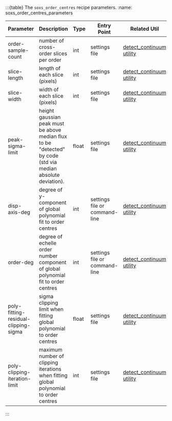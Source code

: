 :::{table} The `soxs_order_centres` recipe parameters.
:name: soxs_order_centres_parameters

| Parameter                            | Description                                                                                                  | Type  | Entry Point                   | Related Util                                             |
| ------------------------------------ | ------------------------------------------------------------------------------------------------------------ | ----- | ----------------------------- | -------------------------------------------------------- |
| order-sample-count                   | number of cross-order slices per order                                                                       | int   | settings file                 | [detect_continuum utility](../utils/detect_continuum.md) |
| slice-length                         | length of each slice (pixels)                                                                                | int   | settings file                 | [detect_continuum utility](../utils/detect_continuum.md) |
| slice-width                          | width of each slice (pixels)                                                                                 | int   | settings file                 | [detect_continuum utility](../utils/detect_continuum.md) |
| peak-sigma-limit                     | height gaussian peak must be above median flux to be "detected" by code (std via median absolute deviation). | float | settings file                 | [detect_continuum utility](../utils/detect_continuum.md) |
| disp-axis-deg                        | degree of y-component of global polynomial fit to order centres                                              | int   | settings file or command-line | [detect_continuum utility](../utils/detect_continuum.md) |
| order-deg                            | degree of echelle order number component of global polynomial fit to order centres                           | int   | settings file or command-line | [detect_continuum utility](../utils/detect_continuum.md) |
| poly-fitting-residual-clipping-sigma | sigma clipping limit when fitting global polynomial to order centres                                         | float | settings file                 | [detect_continuum utility](../utils/detect_continuum.md) |
| poly-clipping-iteration-limit        | maximum number of clipping iterations when fitting global polynomial to order centres                        | int   | settings file                 | [detect_continuum utility](../utils/detect_continuum.md) |


:::

